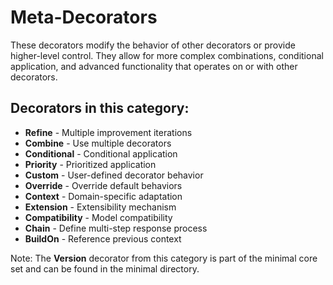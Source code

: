 # Meta-Decorators

These decorators modify the behavior of other decorators or provide higher-level control. They allow for more complex combinations, conditional application, and advanced functionality that operates on or with other decorators.

## Decorators in this category:

- **Refine** - Multiple improvement iterations
- **Combine** - Use multiple decorators
- **Conditional** - Conditional application
- **Priority** - Prioritized application
- **Custom** - User-defined decorator behavior
- **Override** - Override default behaviors
- **Context** - Domain-specific adaptation
- **Extension** - Extensibility mechanism
- **Compatibility** - Model compatibility
- **Chain** - Define multi-step response process
- **BuildOn** - Reference previous context

Note: The **Version** decorator from this category is part of the minimal core set and can be found in the minimal directory.
